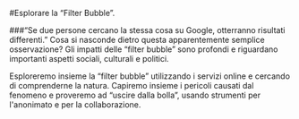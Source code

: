 #Esplorare la “Filter Bubble”.

###“Se due persone cercano la stessa cosa su Google, otterranno risultati differenti.” Cosa si nasconde dietro questa apparentemente semplice osservazione? Gli impatti delle “filter bubble” sono profondi e riguardano importanti aspetti sociali, culturali e politici. 

Esploreremo insieme la “filter bubble” utilizzando i servizi online e cercando di comprenderne la natura. Capiremo insieme i pericoli causati dal fenomeno e proveremo ad “uscire dalla bolla”, usando strumenti per l'anonimato e per la collaborazione.
